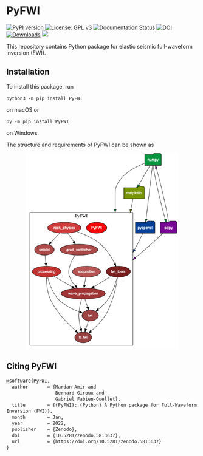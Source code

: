 # PyFWI
[![PyPI version](https://badge.fury.io/py/PyFWI.svg)](https://badge.fury.io/py/PyFWI)
[![License: GPL v3](https://img.shields.io/badge/License-GPLv3-blue.svg)](https://www.gnu.org/licenses/gpl-3.0)
[![Documentation Status](https://readthedocs.org/projects/pyfwi/badge/?version=latest)](https://pyfwi.readthedocs.io/en/latest/?badge=latest)
[![DOI](https://zenodo.org/badge/402170735.svg)](https://zenodo.org/badge/latestdoi/402170735)
[![Downloads](https://static.pepy.tech/personalized-badge/pyfwi?period=total&units=none&left_color=grey&right_color=green&left_text=Downloads)](https://pepy.tech/project/pyfwi)
<img src="https://visitor-badge.laobi.icu/badge?page_id=pyfwi_unique12.pyfwi_unique12"/>

This repository contains Python package for elastic seismic full-waveform inversion (FWI).

## Installation
To install this package, run 
```
python3 -m pip install PyFWI
```
on macOS or 
```
py -m pip install PyFWI
```
on Windows.

The structure and requirements of PyFWI can be shown as
<center>
<img alt="PyFWI_structure" src='docs/PyFWI.png' style="width: 400px;">
</center>

## Citing PyFWI
```
@software{PyFWI,
  author       = {Mardan Amir and
                  Bernard Giroux and
                  Gabriel Fabien-Ouellet},
  title        = {{PyFWI}: {Python} A Python package for Full-Waveform Inversion (FWI)},
  month        = Jan,
  year         = 2022,
  publisher    = {Zenodo},
  doi          = {10.5281/zenodo.5813637},
  url          = {https://doi.org/10.5281/zenodo.5813637}
}
```
